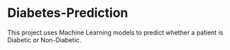 # Diabetes-Prediction
This project uses Machine Learning models to predict whether a patient is Diabetic or Non-Diabetic.
